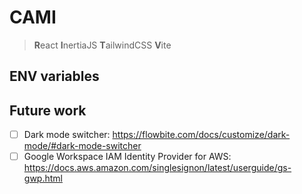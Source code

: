 # CAMI

> **R**eact **I**nertiaJS **T**ailwindCSS **V**ite

## ENV variables

## Future work 

- [ ] Dark mode switcher: https://flowbite.com/docs/customize/dark-mode/#dark-mode-switcher
- [ ] Google Workspace IAM Identity Provider for AWS: https://docs.aws.amazon.com/singlesignon/latest/userguide/gs-gwp.html
